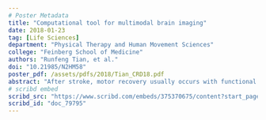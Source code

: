 ```yaml
---
# Poster Metadata
title: "Computational tool for multimodal brain imaging"
date: 2018-01-23
tag: [Life Sciences]
department: "Physical Therapy and Human Movement Sciences"
college: "Feinberg School of Medicine"
authors: "Runfeng Tian, et al."
doi: "10.21985/N2HM58"
poster_pdf: /assets/pdfs/2018/Tian_CRD18.pdf
abstract: "After stroke, motor recovery usually occurs with functional changes in the sensorimotor network rather than healing damaged brain areas. Clinical assessments and structural brain imaging techniques (CT/MRI) provide an overview of stroke severity and anatomical damages but cannot reveal the dynamic changes of brain function. Electroencephalography (EEG) as a non-invasive electrophysiological technique provides excellent temporal resolution to capture the dynamics of cortical activity. The state-of-the-art challenge of EEG is its limited spatial resolution. This study aims to introduce a computational tool based on the multimodal brain imaging to improve the spatial resolution of EEG for studying stroke. The 62-channel EEG, structural MRI and diffusion weighted MRI (DWI) were recorded from 10 chronic stroke patients and 8 age-matched healthy controls. During EEG acquisition they received electrical somatosensory stimulation of index finger. We used a multivariate autoregressive model to formulate the directional interactions between EEG sources. The parameters in the model are constrained by the subject-specific anatomical connections inferred from the DWI to improve the spatial resolution of EEG. Moreover, the source dynamics are combined to track the signal propagation in the cortex using sub-space representation. We found the expected source activity at the contralateral sensorimotor areas for the healthy controls. The differences of active sources and their connectivity are shown between stroke patients and control subjects, although the interpretation of these results regarding to neuroplasticity is yet to be performed. This study paves the way towards the precise modelling of functional changes in the brain after stroke using EEG."
# scribd embed
scribd_src: "https://www.scribd.com/embeds/375370675/content?start_page=1&view_mode=scroll&access_key=key-M1pBsoQlG1mnFiXMLCxA&show_recommendations=true"
scribd_id: "doc_79795"
---
```

